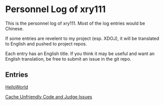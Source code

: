 # Personnel Log of xry111

This is the personnel log of xry111. Most of the log entries would be
Chinese.

If some entries are revelent to my project (esp. XDOJ), it will be
translated to English and pushed to project repos.

Each entry has an English title. If you think it may be useful and want
an English translation, be free to submit an issue in the git repo.

## Entries

[HelloWorld](/HelloWorld)

[Cache Unfriendly Code and Judge Issues](/CacheUnfriendlyCodeAndJudgeIssues)
